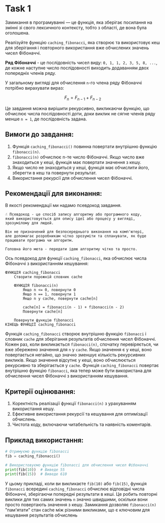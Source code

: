 # Task 1

Замикання в програмуванні — це функція, яка зберігає посилання на змінні зі свого лексичного контексту, тобто з області,
де вона була оголошена.

Реалізуйте функцію `caching_fibonacci`, яка створює та використовує кеш для зберігання і повторного використання вже
обчислених значень чисел Фібоначчі.

**Ряд Фібоначчі** - це послідовність чисел виду: `0, 1, 1, 2, 3, 5, 8, ...`, де кожне наступне число послідовності
виходить додаванням двох попередніх членів ряду.

У загальному вигляді для обчислення `n`-го члена ряду Фібоначчі потрібно вирахувати вираз:

$$
F_n = F_{n-1} + F_{n-2}
$$

Це завдання можна вирішити рекурсивно, викликаючи функцію, що обчислює числа послідовності доти, доки виклик не сягне
членів ряду менше `n = 1`, де послідовність задана.

## Вимоги до завдання:

1. Функція `caching_fibonacci()` повинна повертати внутрішню функцію `fibonacci(n)`.
2. `fibonacci(n)` обчислює n-те число Фібоначчі. Якщо число вже знаходиться у кеші, функція має повертати значення з
   кешу.
3. Якщо число не знаходиться у кеші, функція має обчислити його, зберегти в кеш та повернути результат.
4. Використання рекурсії для обчислення чисел Фібоначчі.

## Рекомендації для виконання:

В якості рекомендації ми надамо псевдокод завдання.

```text
☝ Псевдокод - це спосіб запису алгоритму або програмного коду,
який використовується для опису ідеї або процесу у вигляді, зрозумілому для людей.

Він не призначений для безпосереднього виконання на комп'ютері,
але допомагає розробникам чітко зрозуміти та спланувати, як буде працювати програма чи алгоритм.

Головна його мета - передати ідею алгоритму чітко та просто.
```

Ось псевдокод для функції `caching_fibonacci`, яка обчислює числа Фібоначчі з використанням кешування:

```text
ФУНКЦІЯ caching_fibonacci
    Створити порожній словник cache

    ФУНКЦІЯ fibonacci(n)
        Якщо n <= 0, повернути 0
        Якщо n == 1, повернути 1
        Якщо n у cache, повернути cache[n]

        cache[n] = fibonacci(n - 1) + fibonacci(n - 2)
        Повернути cache[n]

    Повернути функцію fibonacci
КІНЕЦЬ ФУНКЦІЇ caching_fibonacci
```

Функція `caching_fibonacci` створює внутрішню функцію `fibonacci` і словник `cache` для зберігання результатів
обчислення
чисел Фібоначчі. Кожен раз, коли викликається `fibonacci(n)`, спочатку перевіряється, чи вже збережено значення для `n`
у
`cache`. Якщо значення є у кеші, воно повертається негайно, що значно зменшує кількість рекурсивних викликів. Якщо
значення відсутнє у кеші, воно обчислюється рекурсивно та зберігається у `cache`. Функція `caching_fibonacci` повертає
внутрішню функцію `fibonacci`, яка тепер може бути використана для обчислення чисел Фібоначчі з використанням кешування.

## Критерії оцінювання:

1. Коректність реалізації функції `fibonacci(n)` з урахуванням використання кешу.
2. Ефективне використання рекурсії та кешування для оптимізації обчислень.
3. Чистота коду, включаючи читабельність та наявність коментарів.

## Приклад використання:

```python
# Отримуємо функцію fibonacci
fib = caching_fibonacci()

# Використовуємо функцію fibonacci для обчислення чисел Фібоначчі
print(fib(10))  # Виведе 55
print(fib(15))  # Виведе 610
```

У цьому прикладі, коли ви викликаєте `fib(10)` або `fib(15)`, функція `fibonacci` всередині `caching_fibonacci` обчислює
відповідні числа Фібоначчі, зберігаючи попередні результати в кеші. Це робить повторні виклики для тих самих значень `n`
значно швидшими, оскільки вони просто повертають значення з кешу. Замикання дозволяє `fibonacci(n)` "пам'ятати" стан cache
між різними викликами, що є ключовим для кешування результатів обчислень
